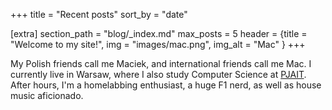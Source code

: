 +++
title = "Recent posts"
sort_by = "date"

[extra]
section_path = "blog/_index.md"
max_posts = 5
header = {title = "Welcome to my site!", img = "images/mac.png", img_alt = "Mac" }
+++

My Polish friends call me Maciek, and international friends call me Mac. I currently live in Warsaw, where I also study Computer Science at [PJAIT](https://pja.edu.pl/en/). After hours, I'm a homelabbing enthusiast, a huge F1 nerd, as well as house music aficionado.
